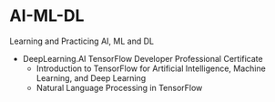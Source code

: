 # AI-ML-DL
Learning and Practicing AI, ML and DL

- DeepLearning.AI TensorFlow Developer Professional Certificate
    - Introduction to TensorFlow for Artificial Intelligence, Machine Learning, and Deep Learning
    - Natural Language Processing in TensorFlow